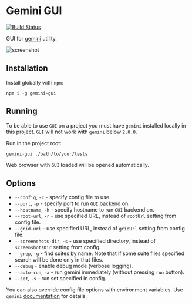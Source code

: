 # Gemini GUI

[![Build Status](https://travis-ci.org/gemini-testing/gemini-gui.svg)](https://travis-ci.org/gemini-testing/gemini-gui)

GUI for [gemini](https://github.com/gemini-testing/gemini) utility.

![screenshot](assets/screenshot.png "Screenshot")

## Installation

Install globally with `npm`:

```
npm i -g gemini-gui
```

## Running

To be able to use `GUI` on a project you must have `gemini` installed
locally in this project. `GUI` will not work with `gemini` below
`2.0.0`.

Run in the project root:

`gemini-gui ./path/to/your/tests`

Web browser with `GUI` loaded will be opened automatically.


## Options

* `--config`, `-c` - specify config file to use.
* `--port`, `-p` - specify port to run `GUI` backend on.
* `--hostname`, `-h` - specify hostname to run `GUI` backend on.
* `--root-url`, `-r` - use specified URL, instead of `rootUrl` setting from config file.
* `--grid-url` - use specified URL, instead of `gridUrl` setting from config file.
* `--screenshots-dir`, `-s` - use specified directory, instead of `screenshotsDir` setting
from config.
* `--grep`, `-g` - find suites by name. Note that if some suite files specified search will be done
only in that files.
* `--debug` - enable debug mode (verbose logging).
* `--auto-run`, `-a` - run gemini immediately (without pressing `run` button).
* `--set`, `-s` - run set specified in config.

You can also override config file options with environment variables. Use `gemini`
[documentation](https://github.com/gemini-testing/gemini#configuration) for details.
